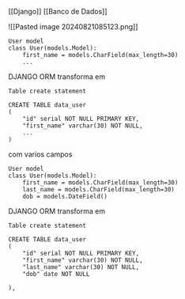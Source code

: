 [[Django]]
[[Banco de Dados]]


![[Pasted image 20240821085123.png]]

```
User model
class User(models.Model):
	first_name = models.CharField(max_length=30)
	...
```

DJANGO ORM transforma em
```
Table create statement

CREATE TABLE data_user
(
	"id" serial NOT NULL PRIMARY KEY,
	"first_name" varchar(30) NOT NULL,
	...
)
```

com varios campos
```
User model
class User(models.Model):
	first_name = models.CharField(max_length=30)
	last_name = models.CharField(max_length=30)
	dob = models.DateField()
```

DJANGO ORM transforma em
```
Table create statement

CREATE TABLE data_user
(
	"id" serial NOT NULL PRIMARY KEY,
	"first_name" varchar(30) NOT NULL,
	"last_name" varchar(30) NOT NULL,
	"dob" date NOT NULL
	
),
```
